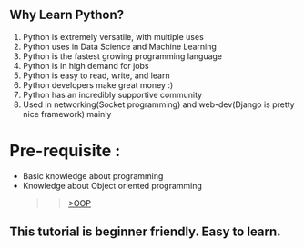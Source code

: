 ## Why Learn Python? 
 1. Python is extremely versatile, with multiple uses
 2. Python uses in Data Science and Machine Learning
 3. Python is the fastest growing programming language
 4. Python is in high demand for jobs
 5. Python is easy to read, write, and learn
 6. Python developers make great money :) 
 7. Python has an incredibly supportive community
 8. Used in networking(Socket programming) and web-dev(Django is pretty nice framework) mainly 
 
 # Pre-requisite :
 - Basic knowledge about programming 
 - Knowledge about Object oriented programming 
    >>[>OOP](https://en.wikipedia.org/wiki/Object-oriented_programming#:~:text=Object%2Doriented%20programming%20(OOP),(often%20known%20as%20methods).)
 
 
 
 ## This tutorial is beginner friendly. Easy to learn.
